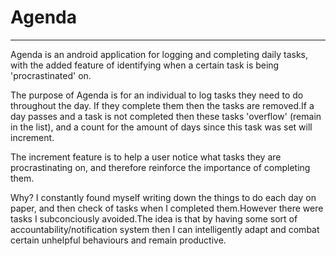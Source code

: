 # Agenda
---
Agenda is an android application for logging and completing daily tasks,
with the added feature of identifying when a certain task is being 'procrastinated' on.

The purpose of Agenda is for an individual to log tasks they need to do throughout the day.
If they complete them then the tasks are removed.If a day passes and a task is not completed
then these tasks 'overflow' (remain in the list), and a count for the amount of days since this 
task was set will increment.

The increment feature is to help a user notice what tasks they are procrastinating on,
and therefore reinforce the importance of completing them.

Why?
I constantly found myself writing down the things to do each day on paper, and then
check of tasks when I completed them.However there were tasks I subconciously avoided.The
idea is that by having some sort of accountability/notification system then I can intelligently
adapt and combat certain unhelpful behaviours and remain productive.

